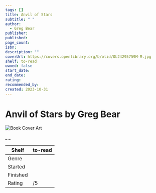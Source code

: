 ```yaml
---
tags: []
title: Anvil of Stars
subtitle: " "
author:
  - Greg Bear
publisher:
published:
page_count:
isbn:
description: ""
coverUrl: https://covers.openlibrary.org/b/olid/OL24295759M-M.jpg
shelf: to-read
owned: false
start_date:
end_date:
rating:
recommended_by:
created: 2023-10-31
---
```


# Anvil of Stars by Greg Bear

![Book Cover Art](https://covers.openlibrary.org/b/olid/OL24295759M-M.jpg)

_ _

| Shelf | to-read |
| --- | --- |
| Genre |  |
| Started |  |
| Finished |  |
| Rating | /5 |

